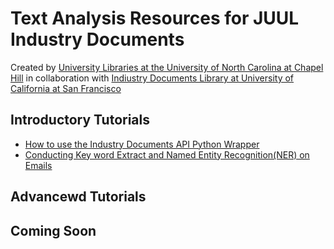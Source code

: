 # Text Analysis Resources for JUUL Industry Documents
Created by [University Libraries at the University of North Carolina at Chapel Hill](http://library.unc.eud/data/) in collaboration with [Indiustry Documents Library at University of California at San Francisco](https://www.industrydocuments.ucsf.edu/)

## Introductory Tutorials
* [How to use the Industry Documents API Python Wrapper](/html/JUUL_Retrieve_Documents.html)
* [Conducting Key word Extract and Named Entity Recognition(NER) on Emails](/html/NER_and_keyword_extraction_Emails.html)

## Advancewd Tutorials


## Coming Soon